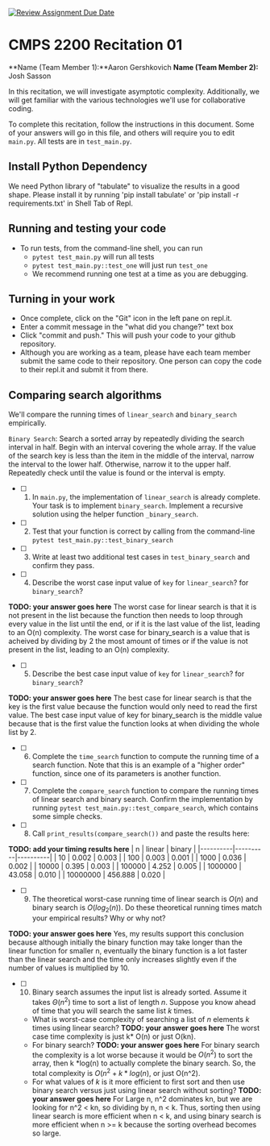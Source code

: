[![Review Assignment Due Date](https://classroom.github.com/assets/deadline-readme-button-22041afd0340ce965d47ae6ef1cefeee28c7c493a6346c4f15d667ab976d596c.svg)](https://classroom.github.com/a/tqM-lrvp)
# CMPS 2200 Recitation 01

**Name (Team Member 1):**Aaron Gershkovich 
**Name (Team Member 2):** Josh Sasson

In this recitation, we will investigate asymptotic complexity. Additionally, we will get familiar with the various technologies we'll use for collaborative coding.

To complete this recitation, follow the instructions in this document. Some of your answers will go in this file, and others will require you to edit `main.py`. All tests are in `test_main.py`.

## Install Python Dependency

We need Python library of "tabulate" to visualize the results in a good shape. Please install it by running 'pip install tabulate' or 'pip install -r requirements.txt' in Shell Tab of Repl.  

## Running and testing your code

- To run tests, from the command-line shell, you can run
  + `pytest test_main.py` will run all tests
  + `pytest test_main.py::test_one` will just run `test_one`
  + We recommend running one test at a time as you are debugging.

## Turning in your work

- Once complete, click on the "Git" icon in the left pane on repl.it.
- Enter a commit message in the "what did you change?" text box
- Click "commit and push." This will push your code to your github repository.
- Although you are working as a team, please have each team member submit the same code to their repository. One person can copy the code to their repl.it and submit it from there.

## Comparing search algorithms

We'll compare the running times of `linear_search` and `binary_search` empirically.

`Binary Search`: Search a sorted array by repeatedly dividing the search interval in half. Begin with an interval covering the whole array. If the value of the search key is less than the item in the middle of the interval, narrow the interval to the lower half. Otherwise, narrow it to the upper half. Repeatedly check until the value is found or the interval is empty.

- [ ] 1. In `main.py`, the implementation of `linear_search` is already complete. Your task is to implement `binary_search`. Implement a recursive solution using the helper function `_binary_search`. 

- [ ] 2. Test that your function is correct by calling from the command-line `pytest test_main.py::test_binary_search`

- [ ] 3. Write at least two additional test cases in `test_binary_search` and confirm they pass.

- [ ] 4. Describe the worst case input value of `key` for `linear_search`? for `binary_search`? 

**TODO: your answer goes here**
The worst case for linear search is that it is not present in the list because the function then needs to loop through every value in the list until the end, or if it is the last value of the list, leading to an O(n) complexity. The worst case for binary_search is a value that is acheived by dividing by 2 the most amount of times or if the value is not present in the list, leading to an O(n) complexity.
- [ ] 5. Describe the best case input value of `key` for `linear_search`? for `binary_search`? 

**TODO: your answer goes here**
The best case for linear search is that the key is the first value because the function would only need to read the first value. The best case input value of key for binary_search is the middle value because that is the first value the function looks at when dividing the whole list by 2.
- [ ] 6. Complete the `time_search` function to compute the running time of a search function. Note that this is an example of a "higher order" function, since one of its parameters is another function.

- [ ] 7. Complete the `compare_search` function to compare the running times of linear search and binary search. Confirm the implementation by running `pytest test_main.py::test_compare_search`, which contains some simple checks.

- [ ] 8. Call `print_results(compare_search())` and paste the results here:

**TODO: add your timing results here**
|        n |   linear |   binary |
|----------|----------|----------|
|       10 |    0.002 |    0.003 |
|      100 |    0.003 |    0.001 |
|     1000 |    0.036 |    0.002 |
|    10000 |    0.395 |    0.003 |
|   100000 |    4.252 |    0.005 |
|  1000000 |   43.058 |    0.010 |
| 10000000 |  456.888 |    0.020 |
- [ ] 9. The theoretical worst-case running time of linear search is $O(n)$ and binary search is $O(log_2(n))$. Do these theoretical running times match your empirical results? Why or why not?

**TODO: your answer goes here**
Yes, my results support this conclusion because although initially the binary function may take longer than the linear function for smaller n, eventually the binary function is a lot faster than the linear search and the time only increases slightly even if the number of values is multiplied by 10.


- [ ] 10. Binary search assumes the input list is already sorted. Assume it takes $\Theta(n^2)$ time to sort a list of length $n$. Suppose you know ahead of time that you will search the same list $k$ times. 
  + What is worst-case complexity of searching a list of $n$ elements $k$ times using linear search? **TODO: your answer goes here**
    The worst case time complexity is just k* O(n) or just O(kn).
  + For binary search? **TODO: your answer goes here**
    For binary search the complexity is a lot worse because it would be $O(n^2)$ to sort the array, then k *log(n) to actually complete the binary search. So, the total complexity is $O(n^2 + k*log(n)$, or just O(n^2).
  + For what values of $k$ is it more efficient to first sort and then use binary search versus just using linear search without sorting? **TODO: your answer goes here**
    For Large n, n^2 dominates kn, but we are looking for n^2 < kn, so dividing by n, n < k. Thus, sorting then using linear search is more efficient when n < k, and using binary search is more efficient when n >= k because the sorting overhead becomes so large.
